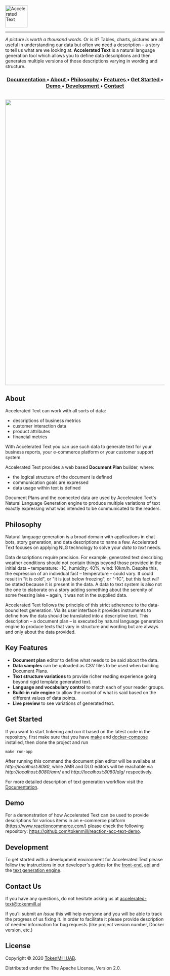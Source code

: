 <div >

  <div valign="middle" height="125">
    <img height="70" alt="Accelerated Text" src="docs/assets/accelerated-text-logo.png"/>
  </div>

</div>



---

*A picture is worth a thousand words.* Or is it? 
Tables, charts, pictures are all useful in understanding our data but often we need a description – a story to tell us what are we looking at. 
**Accelerated Text** is a natural language generation tool which allows you to define data descriptions and then generates multiple versions of those descriptions varying in wording and structure.


<div align="center"><a name="menu"></a>
  <h3>
    <a href="https://accelerated-text.readthedocs.io/">
      Documentation
    </a>
    <span> • </span>
    <a href="#about">
      About
    </a>
    <span> • </span>
    <a href="#philosophy">
      Philosophy
    </a>
    <span> • </span>
    <a href="#key-features">
      Features
    </a>
    <span> • </span>    
    <a href="#get-started">
      Get Started
    </a>    
    <span> • </span>
    <a href="#demo">
      Demo
    </a>
    <span> • </span>
    <a href="#development">
      Development
    </a>
    <span> • </span>
    <a href="#contact-us">
      Contact
    </a>
  </h4>
</div>


<br>

<div align="center">
<img src="docs/assets/preview.gif" width="900"/>
</div>


## About

Accelerated Text can work with all sorts of data:

* descriptions of business metrics
* customer interaction data
* product attributes
* financial metrics

With Accelerated Text you can use such data to generate text for your business reports, your e-commerce platform or your customer support system.

Accelerated Text provides a web based **Document Plan** builder, where: 
* the logical structure of the document is defined
* communication goals are expressed
* data usage within text is defined

Document Plans and the connected data are used by Accelerated Text's Natural Language Generation engine 
to produce multiple variations of text exactly expressing what was intended to be communicated to the readers.

## Philosophy

Natural language generation is a broad domain with applications in chat-bots, story generation, and data descriptions to name a few. 
Accelerated Text focuses on applying NLG technology to solve your *data to text* needs.

Data descriptions require precision. 
For example, generated text describing weather conditions should not contain things beyond those provided in the initial data – temperature: -1C, humidity: 40%, wind: 10km/h. 
Despite this, the expression of an individual fact – temperature – could vary. It could result in "it is cold", or "it is just below freezing", or "-1C", but this fact *will* be stated because it is present in the data. 
A data to text system is also not the one to elaborate on a story adding something about the serenity of some freezing lake – again, it was not in the supplied data.

Accelerated Text follows the principle of this strict adherence to the data-bound text generation. 
Via its user interface it provides instruments to define how the data should be translated into a descriptive text. 
This description – a document plan – is executed by natural language generation engine to produce texts that vary in structure and wording but are always and only about the data provided.

## Key Features

* **Document plan** editor to define what needs to be said about the data.
* **Data samples** can be uploaded as CSV files to be used when building Document Plans.
* **Text structure variations** to provide richer reading experience going beyond rigid template generated text.
* **Language and vocabulary  control** to match each of your reader groups.
* **Build-in rule engine** to allow the control of what is said based on the different values of data points.
* **Live preview** to see variations of generated text.

## Get Started

If you want to start tinkering and run it based on the latest code in the repository, first make sure that you have [make](https://www.gnu.org/software/make/) and [docker-compose](https://docs.docker.com/compose/install/) installed, then clone the project and run

```
make run-app
```

After running this command the document plan editor will be availabe at _http://localhost:8080_, while AMR and DLG editors will be reachable via _http://localhost:8080/amr/_ and _http://localhost:8080/dlg/_ respectively.

For more detailed description of text generation workflow visit the [Documentation](https://accelerated-text.readthedocs.io/).

## Demo

For a demonstration of how Accelerated Text can be used to provide descriptions for various items in an e-commerce platform (https://www.reactioncommerce.com/) please check the following repository: https://github.com/tokenmill/reaction-acc-text-demo.

## Development

To get started with a development environment for Accelerated Text please follow the instructions in our developer's guides 
for the [front-end](front-end/README.md), [api](api/README.md) and the [text generation engine](core/README.md).

## Contact Us

If you have any questions, do not hesitate asking us at accelerated-text@tokenmill.ai

If you'll submit an *Issue* this will help everyone and you will be able to track the progress of us fixing it. 
In order to facilitate it please provide description of needed information for bug requests (like project version number, Docker version, etc.)


## License 

Copyright &copy; 2020 [TokenMill UAB](http://www.tokenmill.ai).

Distributed under the The Apache License, Version 2.0.
